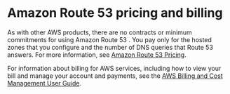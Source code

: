 # Amazon Route 53 pricing and billing<a name="Route53Pricing"></a>

As with other AWS products, there are no contracts or minimum commitments for using Amazon Route 53 \. You pay only for the hosted zones that you configure and the number of DNS queries that Route 53 answers\. For more information, see [Amazon Route 53 Pricing](https://aws.amazon.com/route53/pricing/)\.

For information about billing for AWS services, including how to view your bill and manage your account and payments, see the [AWS Billing and Cost Management User Guide](https://docs.aws.amazon.com/awsaccountbilling/latest/aboutv2/)\.